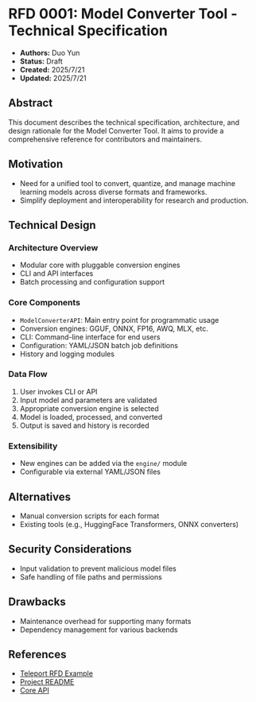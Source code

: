 # RFD 0001: Model Converter Tool - Technical Specification

- **Authors:** Duo Yun
- **Status:** Draft
- **Created:** 2025/7/21
- **Updated:** 2025/7/21

## Abstract
This document describes the technical specification, architecture, and design rationale for the Model Converter Tool. It aims to provide a comprehensive reference for contributors and maintainers.

## Motivation
- Need for a unified tool to convert, quantize, and manage machine learning models across diverse formats and frameworks.
- Simplify deployment and interoperability for research and production.

## Technical Design
### Architecture Overview
- Modular core with pluggable conversion engines
- CLI and API interfaces
- Batch processing and configuration support

### Core Components
- `ModelConverterAPI`: Main entry point for programmatic usage
- Conversion engines: GGUF, ONNX, FP16, AWQ, MLX, etc.
- CLI: Command-line interface for end users
- Configuration: YAML/JSON batch job definitions
- History and logging modules

### Data Flow
1. User invokes CLI or API
2. Input model and parameters are validated
3. Appropriate conversion engine is selected
4. Model is loaded, processed, and converted
5. Output is saved and history is recorded

### Extensibility
- New engines can be added via the `engine/` module
- Configurable via external YAML/JSON files

## Alternatives
- Manual conversion scripts for each format
- Existing tools (e.g., HuggingFace Transformers, ONNX converters)

## Security Considerations
- Input validation to prevent malicious model files
- Safe handling of file paths and permissions

## Drawbacks
- Maintenance overhead for supporting many formats
- Dependency management for various backends

## References
- [Teleport RFD Example](https://github.com/gravitational/teleport/blob/master/rfd/0001-rfd.md)
- [Project README](../README.md)
- [Core API](../model_converter_tool/api.py) 